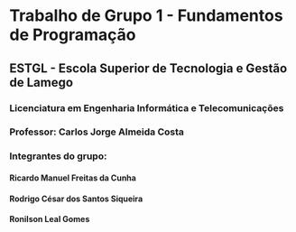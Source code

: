 # Trabalho de Grupo 1 - Fundamentos de Programação
## ESTGL - Escola Superior de Tecnologia e Gestão de Lamego
### Licenciatura em Engenharia Informática e Telecomunicações
### Professor: Carlos Jorge Almeida Costa
### Integrantes do grupo:
#### Ricardo Manuel Freitas da Cunha
#### Rodrigo César dos Santos Siqueira
#### Ronilson Leal Gomes

